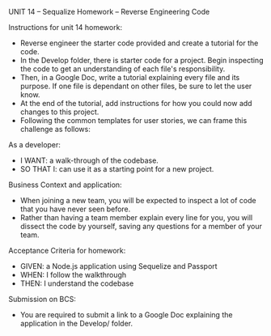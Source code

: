UNIT 14 – Sequalize Homework – Reverse Engineering Code

Instructions for unit 14 homework:

-  Reverse engineer the starter code provided and create a tutorial for the code.
-  In the Develop folder, there is starter code for a project. Begin inspecting the code to get an understanding of each file's responsibility. 
-  Then, in a Google Doc, write a tutorial explaining every file and its purpose. If one file is dependant on other files, be sure to let the user know.
-  At the end of the tutorial, add instructions for how you could now add changes to this project.
-  Following the common templates for user stories, we can frame this challenge as follows:

As a developer:

-  I WANT:  a walk-through of the codebase.
-  SO THAT I:  can use it as a starting point for a new project.

Business Context and application:

-  When joining a new team, you will be expected to inspect a lot of code that you have never seen before. 
-  Rather than having a team member explain every line for you, you will dissect the code by yourself, saving any questions for a member of your team.

Acceptance Criteria for homework:

-  GIVEN: a Node.js application using Sequelize and Passport
-  WHEN: I follow the walkthrough
-  THEN: I understand the codebase

Submission on BCS:

-  You are required to submit a link to a Google Doc explaining the application in the Develop/ folder.

